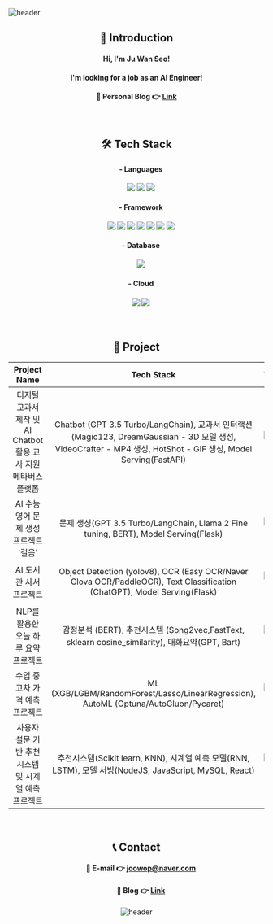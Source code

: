 ![header](https://capsule-render.vercel.app/api?type=waving&color=3481FE&height=250&width=400&section=header&text=Welcome%20to%20Ju%20Wan's%20Github%20&fontSize=50&fontColor=FFFFFF)

<div align="center">
 
## 👋 Introduction

#### Hi, I'm Ju Wan Seo!
#### I'm looking for a job as an AI Engineer!

#### 🔹 Personal Blog 👉 [Link](https://sordid-marimba-02a.notion.site/b01674fd36964d73bc0999e955cd75be?pvs=4)   
<br>

## 🛠 Tech Stack
#### &emsp; - Languages
#### &emsp; <img src="https://img.shields.io/badge/python-3776AB?style=for-the-badge&logo=python&logoColor=white"> <img src="https://img.shields.io/badge/R-FC4C02?style=for-the-badge&logo=R&logoColor=white"> <img src="https://img.shields.io/badge/sql-003B57?style=for-the-badge&logo=sql&logoColor=white">
#### &emsp; - Framework
#### &emsp; <img src="https://img.shields.io/badge/tensorflow-FF6F00?style=for-the-badge&logo=tensorflow&logoColor=white"> <img src="https://img.shields.io/badge/pytorch-EE4C2C?style=for-the-badge&logo=pytorch&logoColor=white"> <img src="https://img.shields.io/badge/langchain-EC1C24?style=for-the-badge&logo=langchain&logoColor=white"> <img src="https://img.shields.io/badge/opencv-5C3EE8?style=for-the-badge&logo=opencv&logoColor=white"> <img src="https://img.shields.io/badge/flask-000000?style=for-the-badge&logo=flask&logoColor=white"> <img src="https://img.shields.io/badge/fastAPI-009688?style=for-the-badge&logo=fastAPI&logoColor=white"> <img src="https://img.shields.io/badge/spring boot-6DB33F?style=for-the-badge&logo=spring boot&logoColor=white">
#### &emsp; - Database
#### &emsp; <img src="https://img.shields.io/badge/mysql-4479A1?style=for-the-badge&logo=mysql&logoColor=white"> 
#### &emsp; - Cloud
#### &emsp; <img src="https://img.shields.io/badge/Amazon EC2-FF9900?style=for-the-badge&logo=Amazon EC2&logoColor=white"> <img src="https://img.shields.io/badge/Amazon RDS-527FFF?style=for-the-badge&logo=Amazon RDS&logoColor=white"> 
<br>

## 📃 Project

|Project Name|Tech Stack|Team|   Period   |Link|
|:---:|:---:|:---:|:---:|:---:|
|디지털 교과서 제작 및 AI Chatbot 활용 교사 지원 메타버스 플랫폼|Chatbot (GPT 3.5 Turbo/LangChain), 교과서 인터랙션 (Magic123, DreamGaussian - 3D 모델 생성, VideoCrafter - MP4 생성, HotShot - GIF 생성, Model Serving(FastAPI)|![Team](https://img.shields.io/badge/Team-red)| 23. 10. 02 ~ 23. 12. 12	|👉 [Repo](https://github.com/EdeWiseCreators/AI), [Blog](https://sordid-marimba-02a.notion.site/AI-a7bed332674a48ec9d3632cb67d184fc?pvs=4)|
|AI 수능 영어 문제 생성 프로젝트 '걸음'|문제 생성(GPT 3.5 Turbo/LangChain, Llama 2 Fine tuning, BERT), Model Serving(Flask)|![Team](https://img.shields.io/badge/Team-red)| 23. 09. 04 ~ 23. 09. 27	|👉 [Repo](https://github.com/Convergence-Project), [Blog](https://sordid-marimba-02a.notion.site/AI-a7bed332674a48ec9d3632cb67d184fc?pvs=4)|
|AI 도서관 사서 프로젝트|Object Detection (yolov8), OCR (Easy OCR/Naver Clova OCR/PaddleOCR), Text Classification (ChatGPT), Model Serving(Flask)|![Team](https://img.shields.io/badge/Team-red)| 23. 08. 01 ~ 23. 08. 31	|👉 [Repo](https://github.com/joowop/octaforaugust), [Blog](https://sordid-marimba-02a.notion.site/AI-cb4bb9a6f3d345939e772d5bb3e54f4b?pvs=4)|
|NLP를 활용한 오늘 하루 요약 프로젝트|감정분석 (BERT), 추천시스템 (Song2vec,FastText, sklearn cosine_similarity), 대화요약(GPT, Bart)|![Team](https://img.shields.io/badge/Team-red)| 23. 07. 17 ~ 23. 07. 21	|👉 [Repo](https://github.com/joowop/7_project_today/tree/main), [Blog](https://sordid-marimba-02a.notion.site/NLP-ee9b4ae7494d4cc686addb14a5e2c68e?pvs=4)|
|수입 중고차 가격 예측 프로젝트|ML (XGB/LGBM/RandomForest/Lasso/LinearRegression), AutoML (Optuna/AutoGluon/Pycaret)|![Team](https://img.shields.io/badge/Team-red)|23. 06. 13 ~ 23. 06. 21	|👉 [Repo](https://github.com/joowop/ML_Car), [Blog](https://sordid-marimba-02a.notion.site/772dd8566fc54e50ae779bbab79613c0?pvs=4)|
|사용자 설문 기반 추천 시스템 및 시계열 예측 프로젝트|추천시스템(Scikit learn, KNN), 시계열 예측 모델(RNN, LSTM), 모델 서빙(NodeJS, JavaScript, MySQL, React)|![Solo](https://img.shields.io/badge/Solo-blue)|23. 07. 04 ~ 23. 07. 06	|👉 [Repo](https://github.com/joowop/recommender-system), [Blog](https://sordid-marimba-02a.notion.site/5d44c75e091846a9b21ad23ec90ac715?pvs=4)|
<br>

## 📞 Contact
#### &emsp; 🔹 E-mail 👉 joowop@naver.com 
#### &emsp; 🔹 Blog 👉 [Link](https://sordid-marimba-02a.notion.site/b01674fd36964d73bc0999e955cd75be?pvs=4) 

![header](https://capsule-render.vercel.app/api?type=waving&color=3481FE&height=250&width=400&section=footer&text=Thank%20you%20&fontSize=50&fontColor=FFFFFF)
